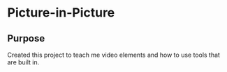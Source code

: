 # Picture-in-Picture

## Purpose

Created this project to teach me video elements and how to use tools that are built in. 
